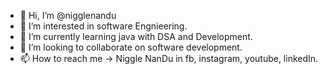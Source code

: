 - 👋 Hi, I’m @nigglenandu
- 👀 I’m interested in software Engnieering.
- 🌱 I’m currently learning java with DSA and Development.
- 💞️ I’m looking to collaborate on software development.
- 📫 How to reach me -> Niggle NanDu in fb, instagram, youtube, linkedIn.

<!---
nigglenandu/nigglenandu is a ✨ special ✨ repository because its `README.md` (this file) appears on your GitHub profile.
You can click the Preview link to take a look at your changes.
--->
